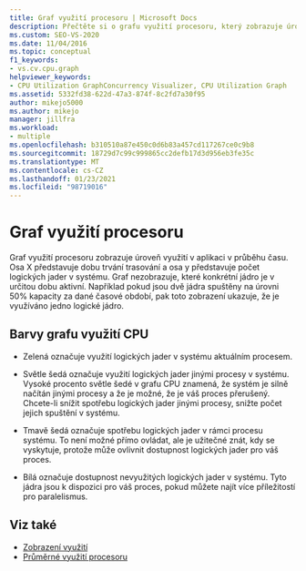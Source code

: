 ```yaml
---
title: Graf využití procesoru | Microsoft Docs
description: Přečtěte si o grafu využití procesoru, který zobrazuje úroveň využití v aplikaci v průběhu času. Využití se zobrazuje jako počet používaných logických jader.
ms.custom: SEO-VS-2020
ms.date: 11/04/2016
ms.topic: conceptual
f1_keywords:
- vs.cv.cpu.graph
helpviewer_keywords:
- CPU Utilization GraphConcurrency Visualizer, CPU Utilization Graph
ms.assetid: 5332fd38-622d-47a3-874f-8c2fd7a30f95
author: mikejo5000
ms.author: mikejo
manager: jillfra
ms.workload:
- multiple
ms.openlocfilehash: b310510a87e450c0d6b83a457cd117267ce0c9b8
ms.sourcegitcommit: 18729d7c99c999865cc2defb17d3d956eb3fe35c
ms.translationtype: MT
ms.contentlocale: cs-CZ
ms.lasthandoff: 01/23/2021
ms.locfileid: "98719016"
---
```

# <a name="cpu-utilization-graph"></a>Graf využití procesoru
Graf využití procesoru zobrazuje úroveň využití v aplikaci v průběhu času. Osa X představuje dobu trvání trasování a osa y představuje počet logických jader v systému. Graf nezobrazuje, které konkrétní jádro je v určitou dobu aktivní. Například pokud jsou dvě jádra spuštěny na úrovni 50% kapacity za dané časové období, pak toto zobrazení ukazuje, že je využíváno jedno logické jádro.

## <a name="cpu-utilization-graph-colors"></a>Barvy grafu využití CPU

- Zelená označuje využití logických jader v systému aktuálním procesem.

- Světle šedá označuje využití logických jader jinými procesy v systému. Vysoké procento světle šedé v grafu CPU znamená, že systém je silně načítán jinými procesy a že je možné, že je váš proces přerušený. Chcete-li snížit spotřebu logických jader jinými procesy, snižte počet jejich spuštění v systému.

- Tmavě šedá označuje spotřebu logických jader v rámci procesu systému. To není možné přímo ovládat, ale je užitečné znát, kdy se vyskytuje, protože může ovlivnit dostupnost logických jader pro váš proces.

- Bílá označuje dostupnost nevyužitých logických jader v systému. Tyto jádra jsou k dispozici pro váš proces, pokud můžete najít více příležitostí pro paralelismus.

## <a name="see-also"></a>Viz také
- [Zobrazení využití](../profiling/utilization-view.md)
- [Průměrné využití procesoru](../profiling/average-cpu-utilization.md)